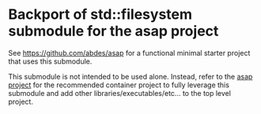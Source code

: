 # Backport of std::filesystem submodule for the asap project

See https://github.com/abdes/asap for a functional minimal starter project
that uses this submodule.

This submodule is not intended to be used alone. Instead, refer to the [asap
project](https://github.com/abdes/asap) for the recommended container project
to fully leverage this submodule and add other libraries/executables/etc... to
the top level project.

